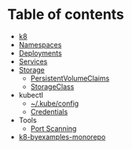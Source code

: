 # Table of contents

* [k8](README.md)
* [Namespaces](untitled-1.md)
* [Deployments](untitled.md)
* [Services](services.md)
* [Storage](storage/README.md)
  * [PersistentVolumeClaims](storage/persistentvolumeclaims.md)
  * [StorageClass](storage/storageclass.md)
* kubectl
  * [~/.kube/config](kubectl/.kube-config.md)
  * [Credentials](kubectl/untitled-2.md)
* Tools
  * [Port Scanning](tools/untitled-2.md)
* [k8-byexamples-monorepo](https://github.com/mateothegreat/k8-byexamples-monorepo)

